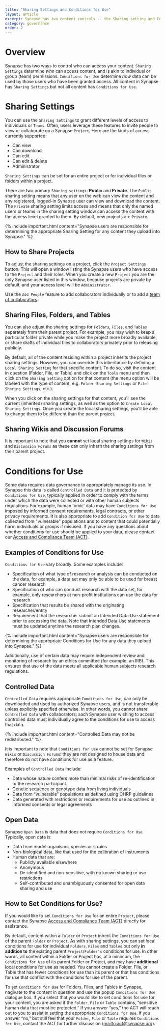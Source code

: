 ```yaml
---
title: "Sharing Settings and Conditions for Use"
layout: article
excerpt: Synapse has two content controls -- the Sharing setting and Conditions for Use. Learn how to set Sharing settings and Conditions for Use.
category: governance
order: 2
---
```


<style>
#image {
    width: 100%;
    }
</style>

# Overview
Synapse has two ways to control who can access your content. `Sharing Settings` determine _who_ can access content, and is akin to individual or group (team) permissions. `Conditions for Use` determine _how_ data can be used by those users who have been granted access. All content in Synapse has `Sharing Settings` but not all content has `Conditions for Use`. 

<a name="sharing-setting"></a>

# Sharing Settings
You can use the `Sharing Settings` to grant different levels of access to individuals or `Teams`. Often, users leverage these features to invite people to view or collaborate on a Synapse `Project`. Here are the kinds of access currently supported: 

* Can view
* Can download
* Can edit
* Can edit & delete
* Administrator

`Sharing Settings` can be set for an entire project or for individual files or folders within a project. 

There are two primary `Sharing settings`: **Public** and **Private**. The `Public` sharing setting means that any user on the web can view the content and any registered, logged-in Synapse user can view and download the content. The `Private` sharing setting limits access and means that only the named users or teams in the sharing setting window can access the content with the access level granted to them. By default, new projects are `Private`. 
 
{% include important.html content="Synapse users are responsible for determining the appropriate Sharing Setting for any content they upload into Synapse." %}

<a name="how-to-share-content"></a>
## How to Share Projects
To adjust the sharing settings on a project, click the `Project Settings` button. This will open a window listing the Synapse users who have access to the `Project` and their roles. When you create a new `Project` you are the only Synapse user listed in this window, because projects are private by default, and your access level will be `Administrator`. 

Use the `Add People` feature to add collaborators individually or to add a [team of collaborators](/articles/teams.html).

<a name="share-files-folders-and-tables"></a>
## Sharing Files, Folders, and Tables
You can also adjust the sharing settings for `Folders`, `Files`, and `Tables` separately from their parent project. For example, you may wish to keep a particular folder private while you make the project more broadly available, or share drafts of individual files to collaborators privately prior to releasing publicly. 

By default, all of the content residing within a project inherits the project sharing settings. However, you can override this inheritance by defining a `Local Sharing Setting` for that specific content. To do so, visit the content in question (Folder, File, or Table) and click on the `Tools` menu and then click on the `Sharing Setting` option for that content (the menu option will be labeled with the type of content, e.g. `Folder Sharing Settings` or `File Sharing Settings`, etc.). 

When you click on the sharing settings for that content, you'll see the current (inherited) sharing settings, as well as the option to `Create Local Sharing Settings`. Once you create the local sharing settings, you'll be able to change them to be different than the parent project. 

## Sharing Wikis and Discussion Forums

It is important to note that you **cannot** set local sharing settings for `Wikis` and `Discussion Forums` as these can only inherit the sharing settings from their parent project.

<a name="conditions-for-use"></a>
# Conditions for Use
Some data requires data governance to appropriately manage its use. In Synapse this data is called `Controlled Data` and it is protected by `Conditions for Use`, typically applied in order to comply with the terms under which the data were collected or with other human subjects regulations. For example, human 'omic' data may have `Conditions for Use` imposed by informed consent requirements, legal contracts, or other privacy requirements. It is also appropriate to add `Condition for Use` to data collected from "vulnerable" populations and to content that could potentially harm individuals or groups if misused. If you have any questions about whether conditions for use should be applied to your data, please contact our <a href="mailto:act@sagebase.org">Access and Compliance Team (ACT)</a>.

<a name="require-conditions-for-use"></a>
## Examples of Conditions for Use
`Conditions for Use` vary broadly. Some examples include:

* Specification of what type of research or analysis can be conducted on the data, for example, a data set may only be able to be used for breast cancer research
* Specification of who can conduct research with the data set, for example, only researchers at non-profit institutions can use the data for research
* Specification that results be shared with the originating researcher/entity
* Requirement that the researcher submit an Intended Data Use statement prior to accessing the data. Note that Intended Data Use statements must be updated anytime the research plan changes.

{% include important.html content="Synapse users are responsible for determining the appropriate Conditions for Use for any data they upload into Synapse." %}

Additionally, use of certain data may require independent review and monitoring of research by an ethics committee (for example, an IRB). This ensures that use of the data meets all applicable human subjects research regulations. 

<a name="controlled-data"></a>
## Controlled Data
`Controlled Data` requires appropriate `Conditions for Use`, can only be downloaded and used by authorized Synapse users, and is not transferable unless explicitly specified otherwise. In other words, you cannot share `Controlled Data` with collaborators; aach Synapse user wishing to access controlled data must individually agree to the conditions for use to access that data.

{% include important.html content="Controlled Data may not be redistributed." %}

It is important to note that `Conditions for Use` cannot be set for Synapse `Wikis` or `Discussion Forums`: they are not designed to house data and therefore do not have conditions for use as a feature. 

Examples of `Controlled Data` include:

* Data whose nature confers more than minimal risks of re-identification to the research participant.
* Genetic sequence or genotype data from living individuals
* Data from “vulnerable” populations as defined using OHRP guidelines
* Data generated with restrictions or requirements for use as outlined in informed consents or legal agreements

<a name="open-data"></a>
## Open Data
Synapse `Open Data` is data that does not require `Conditions for Use`. Typically, open data is:

* Data from model organisms, species or strains
* Non-biological data, like that used for the calibration of instruments 
* Human data that are:
    * Publicly available elsewhere
    * Anonymous
    * De-identified and non-sensitive, with no known sharing or use restrictions
    * Self-contributed and unambiguously consented for open data sharing and use

<a name="how-to-set-conditions-for-use "></a>
## How to Set Conditions for Use?
If you would like to set `Conditions for Use` for an entire `Project`, please contact the Synapse <a href="mailto:act@sagebase.org">Access and Compliance Team (ACT)</a> directly for assistance. 

By default, content within a `Folder` or `Project` inherit the `Conditions for Use` of the parent `Folder` or `Project`. As with sharing settings, you can set local conditions for use for individual `Folders`, `Files` and `Tables` but only **in addition to** the existing parent `Project`/`Folder’s` conditions for use. In other words, all content within a Folder or Project has, at a minimum, the `Conditions for Use` of its parent Folder or Project, and may have **additional** local conditions for use as needed. You cannot create a Folder, File, or Table that has fewer conditions for use than its parent or that has conditions for use that conflict with the conditions for use of the parent.

To set `Conditions for Use` for Folders, Files, and Tables in Synapse, nagivate to the content in question and use the popup `Conditions for Use` dialogue box. If you select that you would like to set conditions for use for your content, you are asked if the `Folder`, `File` or `Table` contains, “sensitive human data that must be protected.” If you answer “yes,” the ACT will reach out to you to assist in setting the appropriate `Conditions for Use`. If you answer “no,” but still feel that your `Folder`, `File` or `Table` requires `Conditions for Use`, contact the ACT for further discussion (<mailto:act@synapse.org>).
